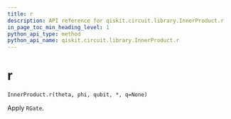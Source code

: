 ```yaml
---
title: r
description: API reference for qiskit.circuit.library.InnerProduct.r
in_page_toc_min_heading_level: 1
python_api_type: method
python_api_name: qiskit.circuit.library.InnerProduct.r
---
```


# r

<span id="qiskit.circuit.library.InnerProduct.r" />

`InnerProduct.r(theta, phi, qubit, *, q=None)`

Apply `RGate`.

